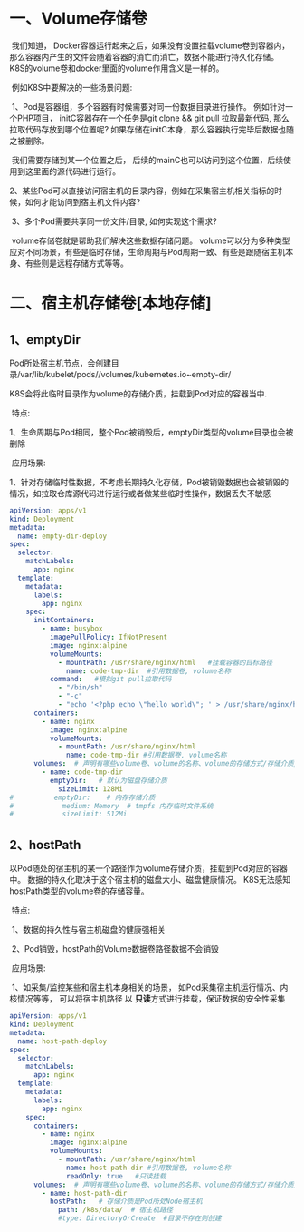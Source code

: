 # 一、Volume存储卷

​	我们知道， Docker容器运行起来之后，如果没有设置挂载volume卷到容器内，那么容器内产生的文件会随着容器的消亡而消亡，数据不能进行持久化存储。  K8S的volume卷和docker里面的volume作用含义是一样的。

​	例如K8S中要解决的一些场景问题:

​	1、Pod是容器组，多个容器有时候需要对同一份数据目录进行操作。 例如针对一个PHP项目， initC容器存在一个任务是git clone && git pull 拉取最新代码, 那么拉取代码存放到哪个位置呢? 如果存储在initC本身，那么容器执行完毕后数据也随之被删除。

​	我们需要存储到某一个位置之后， 后续的mainC也可以访问到这个位置，后续使用到这里面的源代码进行运行。

​	2、某些Pod可以直接访问宿主机的目录内容，例如在采集宿主机相关指标的时候，如何才能访问到宿主机文件内容? 

​	3、多个Pod需要共享同一份文件/目录, 如何实现这个需求?

​	volume存储卷就是帮助我们解决这些数据存储问题。 volume可以分为多种类型应对不同场景，有些是临时存储，生命周期与Pod周期一致、有些是跟随宿主机本身、有些则是远程存储方式等等。

# 二、宿主机存储卷[本地存储]

## 1、emptyDir

​	Pod所处宿主机节点，会创建目录/var/lib/kubelet/pods/<pod-id>/volumes/kubernetes.io~empty-dir/<volume-name> 

K8S会将此临时目录作为volume的存储介质，挂载到Pod对应的容器当中.

​	特点:

​		1、生命周期与Pod相同，整个Pod被销毁后，emptyDir类型的volume目录也会被删除

​	应用场景:

​		1、针对存储临时性数据，不考虑长期持久化存储，Pod被销毁数据也会被销毁的情况，如拉取仓库源代码进行运行或者做某些临时性操作，数据丢失不敏感

```yaml
apiVersion: apps/v1
kind: Deployment
metadata:
  name: empty-dir-deploy
spec:
  selector:
    matchLabels:
      app: nginx
  template:
    metadata:
      labels:
        app: nginx
    spec:
      initContainers:
        - name: busybox
          imagePullPolicy: IfNotPresent
          image: nginx:alpine
          volumeMounts:
            - mountPath: /usr/share/nginx/html   #挂载容器的目标路径
              name: code-tmp-dir  #引用数据卷, volume名称
          command:   #模拟git pull拉取代码
            - "/bin/sh"
            - "-c"
            - "echo '<?php echo \"hello world\"; ' > /usr/share/nginx/html/index.php"
      containers:
        - name: nginx
          image: nginx:alpine
          volumeMounts:
            - mountPath: /usr/share/nginx/html 
              name: code-tmp-dir #引用数据卷, volume名称
      volumes:  # 声明有哪些volume卷、volume的名称、volume的存储方式/存储介质/大小限制等等
        - name: code-tmp-dir
          emptyDir:   # 默认为磁盘存储介质
            sizeLimit: 128Mi
#          emptyDir:    # 内存存储介质
#            medium: Memory  # tmpfs 内存临时文件系统
#            sizeLimit: 512Mi

```



## 2、hostPath

​	以Pod随处的宿主机的某一个路径作为volume存储介质，挂载到Pod对应的容器中。 数据的持久化取决于这个宿主机的磁盘大小、磁盘健康情况。  K8S无法感知hostPath类型的volume卷的存储容量。

​	特点:

​		1、数据的持久性与宿主机磁盘的健康强相关

​		2、Pod销毁，hostPath的Volume数据卷路径数据不会销毁

​	应用场景:

​		1、如采集/监控某些和宿主机本身相关的场景， 如Pod采集宿主机运行情况、内核情况等等， 可以将宿主机路径 以 **只读**方式进行挂载，保证数据的安全性采集

```yaml
apiVersion: apps/v1
kind: Deployment
metadata:
  name: host-path-deploy
spec:
  selector:
    matchLabels:
      app: nginx
  template:
    metadata:
      labels:
        app: nginx
    spec:
      containers:
        - name: nginx
          image: nginx:alpine
          volumeMounts:
            - mountPath: /usr/share/nginx/html
              name: host-path-dir #引用数据卷, volume名称
              readOnly: true   #只读挂载
      volumes:  # 声明有哪些volume卷、volume的名称、volume的存储方式/存储介质/大小限制等等
        - name: host-path-dir
          hostPath:   # 存储介质是Pod所处Node宿主机
            path: /k8s/data/  # 宿主机路径
            #type: DirectoryOrCreate  #目录不存在则创建

```



​	
